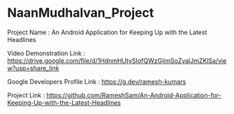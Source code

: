 # NaanMudhalvan_Project

Project Name : 
An Android Application for Keeping Up with the Latest Headlines


Video Demonstration Link : https://drive.google.com/file/d/1HdnmHUtySIofQWzGijmSoZyalJmZKlSa/view?usp=share_link

Google Developers Profile Link : https://g.dev/ramesh-kumars

Project Link :  https://github.com/RameshSam/An-Android-Application-for-Keeping-Up-with-the-Latest-Headlines



